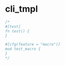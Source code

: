 [‼️]: ✏️README.mdt

# cli_tmpl

```rust
/*
#[test]
fn test() {
}

#[cfg(feature = "macro")]
mod test_macro {
}
*/
```
